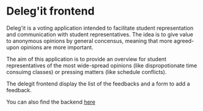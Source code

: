 # Deleg'it frontend

Deleg'it is a voting application intended to facilitate student representation
and communication with student representatives. The idea is to give value to
anonymous opinions by general concensus, meaning that more agreed-upon opinions
are more important.

The aim of this application is to provide an overview for student
representatives of the most wide-spread opinions (like dispropotionate time
consuimg classes) or pressing matters (like schedule conflicts).

The delegit frontend display the list of the feedbacks and a form to add a feedback.

You can also find the backend [here](https://github.com/TheoTechnicguy/delegit "Delegit backend repository")